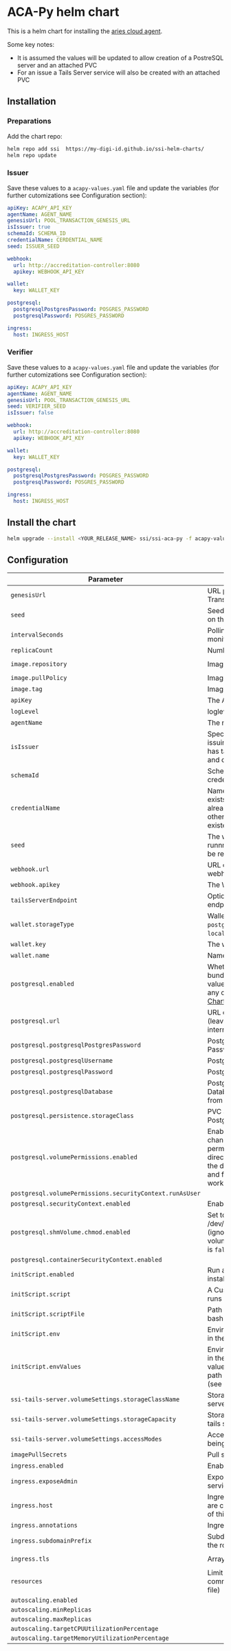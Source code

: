 # ACA-Py helm chart

This is a helm chart for installing the [aries cloud agent](https://github.com/hyperledger/aries-cloudagent-python).

Some key notes:

- It is assumed the values will be updated to allow creation of a PostreSQL server and an attached PVC
- For an issue a Tails Server service will also be created with an attached PVC

## Installation

### Preparations

Add the chart repo:

```sh
helm repo add ssi  https://my-digi-id.github.io/ssi-helm-charts/
helm repo update
```

### Issuer

Save these values to a `acapy-values.yaml` file and update the variables (for further cutomizations see Configuration section):

```yaml
apiKey: ACAPY_API_KEY
agentName: AGENT_NAME
genesisUrl: POOL_TRANSACTION_GENESIS_URL
isIssuer: true
schemaId: SCHEMA_ID
credentialName: CERDENTIAL_NAME
seed: ISSUER_SEED

webhook:
  url: http://accreditation-controller:8080
  apikey: WEBHOOK_API_KEY

wallet:
  key: WALLET_KEY

postgresql:
  postgresqlPostgresPassword: POSGRES_PASSWORD
  postgresqlPassword: POSGRES_PASSWORD

ingress:
  host: INGRESS_HOST
```

### Verifier

Save these values to a `acapy-values.yaml` file and update the variables (for further cutomizations see Configuration section):

```yaml
apiKey: ACAPY_API_KEY
agentName: AGENT_NAME
genesisUrl: POOL_TRANSACTION_GENESIS_URL
seed: VERIFIER_SEED
isIssuer: false

webhook:
  url: http://accreditation-controller:8080
  apikey: WEBHOOK_API_KEY

wallet:
  key: WALLET_KEY

postgresql:
  postgresqlPostgresPassword: POSGRES_PASSWORD
  postgresqlPassword: POSGRES_PASSWORD

ingress:
  host: INGRESS_HOST
```

## Install the chart

```sh
helm upgrade --install <YOUR_RELEASE_NAME> ssi/ssi-aca-py -f acapy-values.yaml
```

## Configuration

| Parameter                                                | Description                                                                                                                                                                                   | Default                                |
| -------------------------------------------------------- | --------------------------------------------------------------------------------------------------------------------------------------------------------------------------------------------- | -------------------------------------- |
| `genesisUrl`                                             | URL pointing to the Pool Transaction Genesis                                                                                                                                                  | `nil`                                  |
| `seed`                                                   | Seed of a monitoring DID on the network                                                                                                                                                       | `nil`                                  |
| `intervalSeconds`                                        | Polling interval of the monitoring                                                                                                                                                            | `30`                                   |
| `replicaCount`                                           | Number of replicas                                                                                                                                                                            | `1`                                    |
| `image.repository`                                       | Image Repository                                                                                                                                                                              | `ghcr.io/my-digi-id/ssi-aca-py`        |
| `image.pullPolicy`                                       | Image Pull policy                                                                                                                                                                             | `IfNotPresent`                         |
| `image.tag`                                              | Image Tag                                                                                                                                                                                     | `"1.0.0"`                              |
| `apiKey`                                                 | The Aca-Py Api key                                                                                                                                                                            | `""`                                   |
| `logLevel`                                               | loglevel                                                                                                                                                                                      | `info`                                 |
| `agentName`                                              | The name of the Agent                                                                                                                                                                         | `Aries-Cloudagent`                     |
| `isIssuer`                                               | Specifiy if deploying for issuing or verifying (issuer has tails server bundled and creates credentials)                                                                                      | `false`                                |
| `schemaId`                                               | Schema id of the used credential schema                                                                                                                                                       | `""`                                   |
| `credentialName`                                         | Name of the credential (if it exists on the ledger it must already exist in the wallet, otherwise use a name not existent on the ledger)                                                      | `default`                              |
| `seed`                                                   | The wallet did Seed (if runnning as issuer it has to be registered on the ledger)                                                                                                             | `""`                                   |
| `webhook.url`                                            | URL of the aca-py webhook                                                                                                                                                                     | `http://accreditation-controller:8080` |
| `webhook.apikey`                                         | The Webhook API key                                                                                                                                                                           | `"123"`                                |
| `tailsServerEndpoint`                                    | Optional tails server endpoint                                                                                                                                                                | `nil`                                  |
| `wallet.storageType`                                     | Wallet storage type (one of `postgres_storage` and `local`)                                                                                                                                   | `postgres_storage`                     |
| `wallet.key`                                             | The wallet key                                                                                                                                                                                | `""`                                   |
| `wallet.name`                                            | Name of the wallet                                                                                                                                                                            | `wallet`                               |
| `postgresql.enabled`                                     | Whether or not to use the bundled postgres (postgres values can be extended by any of [the Bitnami Postgres Chart](https://github.com/bitnami/charts/tree/master/bitnami/postgresql/) values) | `true`                                 |
| `postgresql.url`                                         | URL of the postgres server (leave blank when using internal postgres) )                                                                                                                       | `""`                                   |
| `postgresql.postgresqlPostgresPassword`                  | PostgreSQL admin Password                                                                                                                                                                     | `""`                                   |
| `postgresql.postgresqlUsername`                          | PostgreSQL username                                                                                                                                                                           | `ariescloudagent`                      |
| `postgresql.postgresqlPassword`                          | PostgreSQL Password                                                                                                                                                                           | `""`                                   |
| `postgresql.postgresqlDatabase`                          | PostgreSQL defualt Database (must be different from wallet name)                                                                                                                              | `ariescloudagent`                      |
| `postgresql.persistence.storageClass`                    | PVC Storage Class for PostgreSQL volume                                                                                                                                                       | `nil`                                  |
| `postgresql.volumePermissions.enabled`                   | Enable init container that changes volume permissions in the data directory (for cases where the default k8s runAsUser and fsUser values do not work)                                         | `false`                                |
| `postgresql.volumePermissions.securityContext.runAsUser` |                                                                                                                                                                                               | `auto`                                 |
| `postgresql.securityContext.enabled`                     | Enable security context                                                                                                                                                                       | `false`                                |
| `postgresql.shmVolume.chmod.enabled`                     | Set to `true` to chmod 777 /dev/shm on a initContainer (ignored if volumePermissions.enabled is `false`)                                                                                      | `false`                                |
| `postgresql.containerSecurityContext.enabled`            |                                                                                                                                                                                               | `false`                                |
| `initScript.enabled`                                     | Run a Custom Script on install                                                                                                                                                                | `false`                                |
| `initScript.script`                                      | A Custom bash script that runs after install                                                                                                                                                  | undefined                              |
| `initScript.scriptFile`                                  | Path to a file containing a bash script                                                                                                                                                       | ``                                     |
| `initScript.env`                                         | Environment variables used in the custom init script                                                                                                                                          | `false`                                |
| `initScript.envValues`                                   | Environment variables used in the custom init script, values specified by the path in the values.yaml file (see example)                                                                      | `{"WEBHOOK_URL": "webhook.url}`        |
| `ssi-tails-server.volumeSettings.storageClassName`       | Storage class for the tails server pvc                                                                                                                                                        | `nil`                                  |
| `ssi-tails-server.volumeSettings.storageCapacity`        | Storage capacity for the tails server pvc                                                                                                                                                     | `10Gi`                                 |
| `ssi-tails-server.volumeSettings.accessModes`        | Access modes for PVC being created.                                                                                                                                                     | `ReadWriteOnce`                                 |
| `imagePullSecrets`                                       | Pull secrets                                                                                                                                                                                   | `[]`                                  |
| `ingress.enabled`                                        | Enable ingress routes                                                                                                                                                                         | `true`                                 |
| `ingress.exposeAdmin`                                    | Expose the acapy admin service as an ingress route                                                                                                                                            | `false`                                |
| `ingress.host`                                           | Ingress host URL, routes are created as subdomains of this host                                                                                                                               | `""`                                   |
| `ingress.annotations`                                    | Ingress Annotations                                                                                                                                                                           | `{}`                                   |
| `ingress.subdomainPrefix`                                | Subdomain prefix added to the routes (e.g. <prefix>indy.<host>)                                                                                                                               | `""`                                   |
| `ingress.tls`                                            | Array of tls secrets                                                                                                                                                                          | `[{secretName: tls-secret}]`           |
| `resources`                                              | Limit resources (see commments in values.yaml file)                                                                                                                                           | `{}`                                   |
| `autoscaling.enabled`                                    |                                                                                                                                                                                               | `false`                                |
| `autoscaling.minReplicas`                                |                                                                                                                                                                                               | `1`                                    |
| `autoscaling.maxReplicas`                                |                                                                                                                                                                                               | `100`                                  |
| `autoscaling.targetCPUUtilizationPercentage`             |                                                                                                                                                                                               | `80`                                   |
| `autoscaling.targetMemoryUtilizationPercentage`          |                                                                                                                                                                                               | `80`                                   |

